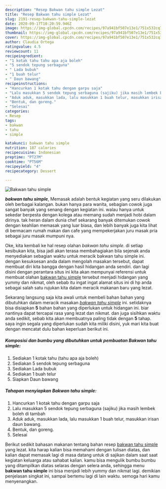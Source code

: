 ```yaml
---
description: "Resep Bakwan tahu simple Lezat"
title: "Resep Bakwan tahu simple Lezat"
slug: 2191-resep-bakwan-tahu-simple-lezat
date: 2020-09-17T10:20:59.946Z
image: https://img-global.cpcdn.com/recipes/97a941bf507e13e1/751x532cq70/bakwan-tahu-simple-foto-resep-utama.jpg
thumbnail: https://img-global.cpcdn.com/recipes/97a941bf507e13e1/751x532cq70/bakwan-tahu-simple-foto-resep-utama.jpg
cover: https://img-global.cpcdn.com/recipes/97a941bf507e13e1/751x532cq70/bakwan-tahu-simple-foto-resep-utama.jpg
author: Claudia Ortega
ratingvalue: 4.5
reviewcount: 11
recipeingredient:
- "1 kotak tahu tahu apa aja boleh"
- "5 sendok tepung serbaguna"
- " Lada bubuk"
- "1 buah telur"
- " Daun bawang"
recipeinstructions:
- "Hancurkan 1 kotak tahu dengan garpu saja"
- "Lalu masukkan 5 sendok tepung serbaguna (sajiku) jika masih lembek boleh di tambah"
- "Aduk aduk, masukkan lada, lalu masukkan 1 buah telur, masukkan irisan daun bawang."
- "Bentuk, dan goreng."
- "Selesai"
categories:
- Resep
tags:
- bakwan
- tahu
- simple

katakunci: bakwan tahu simple 
nutrition: 187 calories
recipecuisine: Indonesian
preptime: "PT27M"
cooktime: "PT56M"
recipeyield: "4"
recipecategory: Dessert

---
```



![Bakwan tahu simple](https://img-global.cpcdn.com/recipes/97a941bf507e13e1/751x532cq70/bakwan-tahu-simple-foto-resep-utama.jpg)

<b><i>bakwan tahu simple</i></b>, Memasak adalah bentuk kegiatan yang seru dilakukan oleh berbagai kalangan. bukan hanya para wanita, sebagian cowok juga sangat banyak yang senang dengan kegiatan ini. walau hanya untuk sekedar berpesta dengan kolega atau memang sudah menjadi hobi dalam dirinya. tak heran dalam dunia chef sekarang banyak ditemukan cowok dengan keahlian memasak yang luar biasa, dan lebih banyak juga kita lihat di bermacam rumah makan dan cafe yang mempekerjakan juru masak pria sebagai juru masak mumpuni nya.



Oke, kita kembali ke hal resep olahan <i>bakwan tahu simple</i>. di setiap kesibukan kita, bisa jadi akan terasa membahagiakan bila sejenak anda menyediakan sebagian waktu untuk meracik bakwan tahu simple ini. dengan kesuksesan anda dalam mengolah masakan tersebut, dapat membuat diri kita bangga dengan hasil hidangan anda sendiri. dan lagi disini dengan perantara situs ini kita akan mempunyai referensi untuk membuat olahan <u>bakwan tahu simple</u> tersebut menjadi hidangan yang yummy dan nikmat, oleh sebab itu ingat ingat alamat situs ini di hp anda sebagai salah satu rujukan kita dalam meracik makanan baru yang lezat.


Sekarang langsung saja kita awali untuk membeli bahan bahan yang dibutuhkan dalam meracik masakan <u><i>bakwan tahu simple</i></u> ini. setidaknya bisa disiapkan <b>5</b> bahan bahan yang diperlukan untuk hidangan ini. biar nantinya dapat tercapai rasa yang lezat dan nikmat. dan juga sisihkan waktu anda sedikit, sebab kita akan membuatnya paling tidak dengan <b>5</b> tahap. saya ingin segala yang diperlukan sudah kita miliki disini, yuk mari kita buat dengan mencatat dulu bahan keperluan berikut ini.

<!--inarticleads1-->

##### Komposisi dan bumbu yang dibutuhkan untuk pembuatan Bakwan tahu simple:

1. Sediakan 1 kotak tahu (tahu apa aja boleh)
1. Sediakan 5 sendok tepung serbaguna
1. Sediakan  Lada bubuk
1. Sediakan 1 buah telur
1. Siapkan  Daun bawang




<!--inarticleads2-->

##### Tahapan menyiapkan Bakwan tahu simple:

1. Hancurkan 1 kotak tahu dengan garpu saja
1. Lalu masukkan 5 sendok tepung serbaguna (sajiku) jika masih lembek boleh di tambah
1. Aduk aduk, masukkan lada, lalu masukkan 1 buah telur, masukkan irisan daun bawang.
1. Bentuk, dan goreng.
1. Selesai




Berikut sedikit bahasan makanan tentang bahan resep <u>bakwan tahu simple</u> yang lezat. kita harap kalian bisa memahami dengan tulisan diatas, dan kalian dapat memasak lagi di masa datang untuk di sajikan dalam saat saat kegiatan keluarga atau sahabat kalian. kamu bisa mengulik bumbu bumbu yang ditampilkan diatas selaras dengan selera anda, sehingga menu <b>bakwan tahu simple</b> ini bisa menjadi lebih yummy dan nikmat lagi. demikian penjelasan singkat ini, sampai bertemu lagi di lain waktu. semoga hari kamu menyenangkan.

